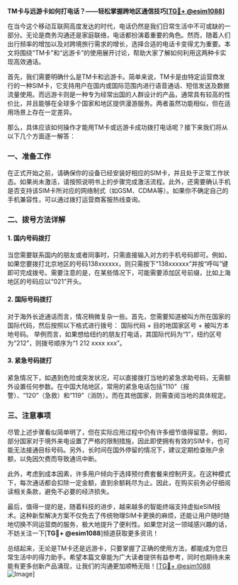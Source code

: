 **TM卡与远游卡如何打电话？——轻松掌握跨地区通信技巧[[TG💪+ @esim1088](https://t.me/s/esim1088)]**

在当今这个移动互联网高度发达的时代，电话仍然是我们日常生活中不可或缺的一部分。无论是商务沟通还是家庭联络，电话都扮演着重要的角色。然而，随着人们出行频率的增加以及对跨境旅行需求的增长，选择合适的电话卡变得尤为重要。本文将围绕“TM卡”和“远游卡”的使用展开讨论，帮助大家了解如何利用这两种卡实现高效通话。

首先，我们需要明确什么是TM卡和远游卡。简单来说，TM卡是由特定运营商发行的一种SIM卡，它支持用户在国内或国际范围内进行语音通话、短信发送及数据流量使用。而远游卡则是一种专为经常出国的人群设计的产品，通常具有较高的性价比，并且能够在全球多个国家和地区提供漫游服务。两者虽然功能相似，但在适用场景上存在一定差异。

那么，具体应该如何操作才能用TM卡或远游卡成功拨打电话呢？接下来我们将从以下几个方面逐一解答：

### 一、准备工作

在正式开始之前，请确保你的设备已经安装好相应的SIM卡，并且处于正常工作状态。如果尚未激活，请按照说明书上的步骤完成激活流程。此外，还需要确认手机是否支持该SIM卡所对应的网络制式（如GSM、CDMA等）。如果你不确定自己的手机兼容性，可以通过拨打运营商客服热线查询。

### 二、拨号方法详解

#### 1. 国内号码拨打
当您需要联系国内的朋友或者同事时，只需直接输入对方的手机号码即可。例如，如果您要拨打北京地区的号码138xxxxxx，则只需按下“138xxxxxx”并按“呼叫”键即可完成拨号。需要注意的是，在某些情况下，可能需要添加区号前缀，比如上海地区的号码应以“021”开头。

#### 2. 国际号码拨打
对于海外长途通话而言，情况稍微复杂一些。首先，您需要知道被叫方所在国家的国际代码，然后按照以下格式进行拨号：
国际代码 + 目的地国家区号 + 被叫方本地号码。
举例而言，如果想给纽约的朋友打电话，其国际代码为“1”，纽约区号为“212”，则拨号顺序为“1 212 xxxx xxx”。

#### 3. 紧急号码拨打
紧急情况下，如遇到危险或突发状况，可以直接拨打当地的紧急求助号码，无需额外设置任何参数。在中国大陆地区，常用的紧急电话包括“110”（报警）、“120”（急救）和“119”（消防）。而在其他国家，则需查阅当地的具体规定。

### 三、注意事项

尽管上述步骤看似简单明了，但在实际应用过程中仍有许多细节值得留意。例如，部分国家对于境外来电设置了严格的限制措施，因此即使拥有有效的SIM卡，也可能无法接通目标号码。另外，长时间在国外停留的情况下，建议定期检查账户余额，以免因欠费而导致通讯中断。

此外，考虑到成本因素，许多用户倾向于选择预付费套餐来控制开支。在这种模式下，每次通话都会扣除一定金额，直到余额耗尽为止。因此，在购买前务必仔细阅读相关条款，避免不必要的经济损失。

最后，值得一提的是，随着科技的进步，越来越多的智能终端支持虚拟eSIM技术。这种新型解决方案不仅免去了传统物理SIM卡更换的麻烦，还能让用户随时随地切换不同运营商的服务，极大地提升了便利性。如果您对这一领域感兴趣的话，不妨关注一下[**TG💪+ @esim1088**]频道获取更多资讯！

总结起来，无论是TM卡还是远游卡，只要掌握了正确的使用方法，都能成为您日常生活中的得力助手。希望本篇文章能为广大读者提供有益参考，同时也期待未来能有更多创新产品涌现，让我们的沟通更加顺畅无阻！[[TG💪+ @esim1088](https://t.me/s/esim1088) ![Image](https://i.postimg.cc/4NQfJmqS/Snipaste-2025-05-13-00-14-12.png)]